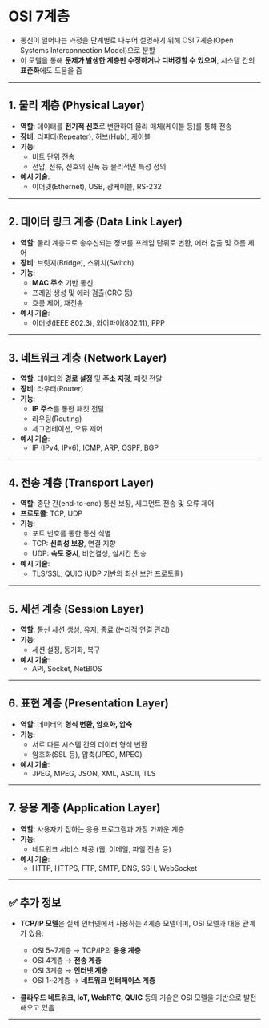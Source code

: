 # OSI 7계층

- 통신이 일어나는 과정을 단계별로 나누어 설명하기 위해 OSI 7계층(Open Systems Interconnection Model)으로 분할
- 이 모델을 통해 **문제가 발생한 계층만 수정하거나 디버깅할 수 있으며**, 시스템 간의 **표준화**에도 도움을 줌

---

## 1. 물리 계층 (Physical Layer)
- **역할**: 데이터를 **전기적 신호**로 변환하여 물리 매체(케이블 등)를 통해 전송
- **장비**: 리피터(Repeater), 허브(Hub), 케이블
- **기능**:
  - 비트 단위 전송
  - 전압, 전류, 신호의 진폭 등 물리적인 특성 정의
- **예시 기술**:
  - 이더넷(Ethernet), USB, 광케이블, RS-232

---

## 2. 데이터 링크 계층 (Data Link Layer)
- **역할**: 물리 계층으로 송수신되는 정보를 프레임 단위로 변환, 에러 검출 및 흐름 제어
- **장비**: 브릿지(Bridge), 스위치(Switch)
- **기능**:
  - **MAC 주소** 기반 통신
  - 프레임 생성 및 에러 검출(CRC 등)
  - 흐름 제어, 재전송
- **예시 기술**:
  - 이더넷(IEEE 802.3), 와이파이(802.11), PPP

---

## 3. 네트워크 계층 (Network Layer)
- **역할**: 데이터의 **경로 설정** 및 **주소 지정**, 패킷 전달
- **장비**: 라우터(Router)
- **기능**:
  - **IP 주소**를 통한 패킷 전달
  - 라우팅(Routing)
  - 세그먼테이션, 오류 제어
- **예시 기술**:
  - IP (IPv4, IPv6), ICMP, ARP, OSPF, BGP

---

## 4. 전송 계층 (Transport Layer)
- **역할**: 종단 간(end-to-end) 통신 보장, 세그먼트 전송 및 오류 제어
- **프로토콜**: TCP, UDP
- **기능**:
  - 포트 번호를 통한 통신 식별
  - TCP: **신뢰성 보장**, 연결 지향
  - UDP: **속도 중시**, 비연결성, 실시간 전송
- **예시 기술**:
  - TLS/SSL, QUIC (UDP 기반의 최신 보안 프로토콜)

---

## 5. 세션 계층 (Session Layer)
- **역할**: 통신 세션 생성, 유지, 종료 (논리적 연결 관리)
- **기능**:
  - 세션 설정, 동기화, 복구
- **예시 기술**:
  - API, Socket, NetBIOS

---

## 6. 표현 계층 (Presentation Layer)
- **역할**: 데이터의 **형식 변환, 암호화, 압축**
- **기능**:
  - 서로 다른 시스템 간의 데이터 형식 변환
  - 암호화(SSL 등), 압축(JPEG, MPEG)
- **예시 기술**:
  - JPEG, MPEG, JSON, XML, ASCII, TLS

---

## 7. 응용 계층 (Application Layer)
- **역할**: 사용자가 접하는 응용 프로그램과 가장 가까운 계층
- **기능**:
  - 네트워크 서비스 제공 (웹, 이메일, 파일 전송 등)
- **예시 기술**:
  - HTTP, HTTPS, FTP, SMTP, DNS, SSH, WebSocket

---

## ✅ 추가 정보
- **TCP/IP 모델**은 실제 인터넷에서 사용하는 4계층 모델이며, OSI 모델과 대응 관계가 있음:
  - OSI 5~7계층 → TCP/IP의 **응용 계층**
  - OSI 4계층 → **전송 계층**
  - OSI 3계층 → **인터넷 계층**
  - OSI 1~2계층 → **네트워크 인터페이스 계층**

- **클라우드 네트워크, IoT, WebRTC, QUIC** 등의 기술은 OSI 모델을 기반으로 발전해오고 있음

---

